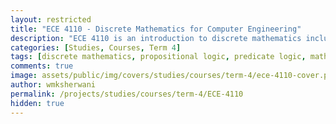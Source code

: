 ```yaml
---
layout: restricted
title: "ECE 4110 - Discrete Mathematics for Computer Engineering"
description: "ECE 4110 is an introduction to discrete mathematics including a selection of topics such as propositional logic, introductory predicate logic, mathematical reasoning, induction, sets, relations, functions, integers, graphs, trees, and models of computation."
categories: [Studies, Courses, Term 4]
tags: [discrete mathematics, propositional logic, predicate logic, mathematical reasoning, graphs, trees, models of computation]
comments: true
image: assets/public/img/covers/studies/courses/term-4/ece-4110-cover.png
author: wmksherwani
permalink: /projects/studies/courses/term-4/ECE-4110
hidden: true
---
```

